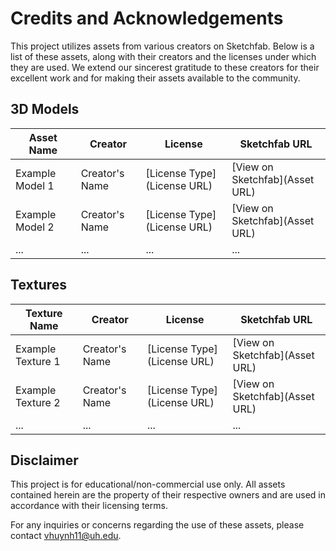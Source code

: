 # Credits and Acknowledgements

This project utilizes assets from various creators on Sketchfab. Below is a list of these assets, along with their creators and the licenses under which they are used. We extend our sincerest gratitude to these creators for their excellent work and for making their assets available to the community.

## 3D Models

| Asset Name | Creator | License | Sketchfab URL |
|------------|---------|---------|---------------|
| Example Model 1 | Creator's Name | [License Type](License URL) | [View on Sketchfab](Asset URL) |
| Example Model 2 | Creator's Name | [License Type](License URL) | [View on Sketchfab](Asset URL) |
| ... | ... | ... | ... |

## Textures

| Texture Name | Creator | License | Sketchfab URL |
|--------------|---------|---------|---------------|
| Example Texture 1 | Creator's Name | [License Type](License URL) | [View on Sketchfab](Asset URL) |
| Example Texture 2 | Creator's Name | [License Type](License URL) | [View on Sketchfab](Asset URL) |
| ... | ... | ... | ... |

## Disclaimer

This project is for educational/non-commercial use only. All assets contained herein are the property of their respective owners and are used in accordance with their licensing terms.

For any inquiries or concerns regarding the use of these assets, please contact vhuynh11@uh.edu.
